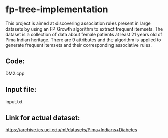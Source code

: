 # fp-tree-implementation

This project is aimed at discovering association rules present in large datasets by using an FP Growth algorithm to extract frequent itemsets. The dataset is a collection of data about female patients at least 21 years old of Pima Indian heritage. There are 9 attributes and the algorithm is applied to generate frequent itemsets and their corresponding associative rules.

Code:
-----
DM2.cpp

Input file:
-----------
input.txt

Link for actual dataset:
------------------------
https://archive.ics.uci.edu/ml/datasets/Pima+Indians+Diabetes


